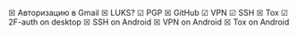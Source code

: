 ☒ Авторизацию в Gmail
☒ LUKS?
☑ PGP
☒ GitHub
☑ VPN
☑ SSH
☒ Tox
☑ 2F-auth on desktop
☒ SSH on Android
☒ VPN on Android
☒ Tox on Android
